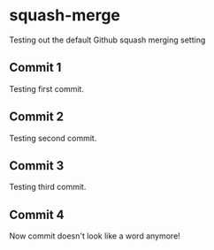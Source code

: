 # squash-merge

Testing out the default Github squash merging setting

## Commit 1

Testing first commit.

## Commit 2

Testing second commit.

## Commit 3

Testing third commit.

## Commit 4

Now commit doesn't look like a word anymore!

